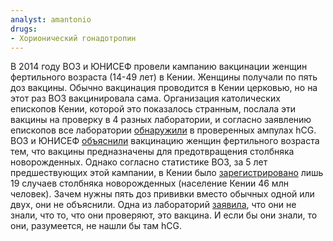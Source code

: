 ```yaml
---
analyst: amantonio
drugs:
- Хорионический гонадотропин
---
```


В 2014 году ВОЗ и ЮНИСЕФ провели кампанию вакцинации женщин фертильного возраста (14-49 лет) в Кении. Женщины получали по пять доз вакцины. Обычно вакцинация проводится в Кении церковью, но на этот раз ВОЗ вакцинировала сама. Организация католических епископов Кении, которой это показалось странным, послала эти вакцины на проверку в 4 разных лаборатории, и согласно заявлению епископов все лаборатории [обнаружили](http://www.kccb.or.ke/home/news-2/press-statement-by-the-kenya-conference-of-catholic-bishops/) в проверенных ампулах hCG.
ВОЗ и ЮНИСЕФ [объяснили](https://www.washingtonpost.com/news/worldviews/wp/2014/11/14/the-tense-standoff-between-catholic-bishops-and-the-kenyan-government-over-tetanus-vaccines) вакцинацию женщин фертильного возраста тем, что вакцины предназначены для предотвращения столбняка новорожденных. Однако согласно статистике ВОЗ, за 5 лет предшествующих этой кампании, в Кении было [зарегистрировано](http://apps.who.int/immunization_monitoring/globalsummary/incidences?c=KEN) лишь 19 случаев столбняка новорожденных (население Кении 46 млн человек). Зачем нужны пять доз прививки вместо обычных одной или двух, они не объяснили.
Одна из лабораторий [заявила](http://www.nation.co.ke/news/Church-misinterpreted-test-results/-/1056/2523968/-/smap3pz/-/index.html), что они не знали, что то, что они проверяют, это вакцина. И если бы они знали, то они, разумеется, не нашли бы там hCG.
